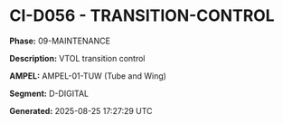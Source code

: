 # CI-D056 - TRANSITION-CONTROL

**Phase:** 09-MAINTENANCE

**Description:** VTOL transition control

**AMPEL:** AMPEL-01-TUW (Tube and Wing)

**Segment:** D-DIGITAL

**Generated:** 2025-08-25 17:27:29 UTC
